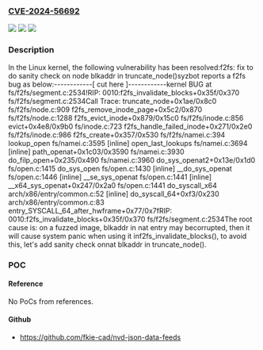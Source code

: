 ### [CVE-2024-56692](https://cve.mitre.org/cgi-bin/cvename.cgi?name=CVE-2024-56692)
![](https://img.shields.io/static/v1?label=Product&message=Linux&color=blue)
![](https://img.shields.io/static/v1?label=Version&message=1da177e4c3f41524e886b7f1b8a0c1fc7321cac2%3C%2027d6e7eff07f8cce8e83b162d8f21a07458c860d%20&color=brighgreen)
![](https://img.shields.io/static/v1?label=Vulnerability&message=n%2Fa&color=brighgreen)

### Description

In the Linux kernel, the following vulnerability has been resolved:f2fs: fix to do sanity check on node blkaddr in truncate_node()syzbot reports a f2fs bug as below:------------[ cut here ]------------kernel BUG at fs/f2fs/segment.c:2534!RIP: 0010:f2fs_invalidate_blocks+0x35f/0x370 fs/f2fs/segment.c:2534Call Trace: truncate_node+0x1ae/0x8c0 fs/f2fs/node.c:909 f2fs_remove_inode_page+0x5c2/0x870 fs/f2fs/node.c:1288 f2fs_evict_inode+0x879/0x15c0 fs/f2fs/inode.c:856 evict+0x4e8/0x9b0 fs/inode.c:723 f2fs_handle_failed_inode+0x271/0x2e0 fs/f2fs/inode.c:986 f2fs_create+0x357/0x530 fs/f2fs/namei.c:394 lookup_open fs/namei.c:3595 [inline] open_last_lookups fs/namei.c:3694 [inline] path_openat+0x1c03/0x3590 fs/namei.c:3930 do_filp_open+0x235/0x490 fs/namei.c:3960 do_sys_openat2+0x13e/0x1d0 fs/open.c:1415 do_sys_open fs/open.c:1430 [inline] __do_sys_openat fs/open.c:1446 [inline] __se_sys_openat fs/open.c:1441 [inline] __x64_sys_openat+0x247/0x2a0 fs/open.c:1441 do_syscall_x64 arch/x86/entry/common.c:52 [inline] do_syscall_64+0xf3/0x230 arch/x86/entry/common.c:83 entry_SYSCALL_64_after_hwframe+0x77/0x7fRIP: 0010:f2fs_invalidate_blocks+0x35f/0x370 fs/f2fs/segment.c:2534The root cause is: on a fuzzed image, blkaddr in nat entry may becorrupted, then it will cause system panic when using it inf2fs_invalidate_blocks(), to avoid this, let's add sanity check onnat blkaddr in truncate_node().

### POC

#### Reference
No PoCs from references.

#### Github
- https://github.com/fkie-cad/nvd-json-data-feeds

